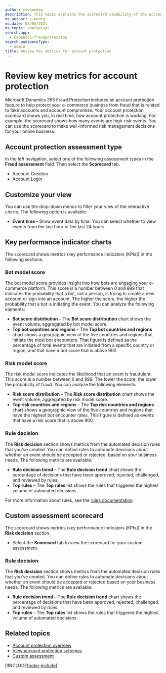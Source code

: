 ```yaml
---
author: yvonnedeq
description: This topic explains the scorecard capability of the account protection feature in Microsoft Dynamics 365 Fraud Protection.
ms.author: v-madeq
ms.date: 03/05/2021
ms.topic: conceptual
search.app: 
  - Capaedac-fraudprotection
search.audienceType:
  - admin
title: Review key metrics for account protection
---
```


# Review key metrics for account protection

Microsoft Dynamics 365 Fraud Protection includes an account protection feature to help protect your e-commerce business from fraud that is related to fake accounts and account compromise. Your account protection scorecard shows you, in real time, how account protection is working. For example, the scorecard shows how many events are high-risk events. You can use the scorecard to make well-informed risk management decisions for your online business.

## Account protection assessment type

In the left navigation, select one of the following assessment types in the **Fraud assessment** field. Then select the **Scorecard** tab.

- Account Creation
- Account Login

## Customize your view

You can use the drop-down menus to filter your view of the interactive charts. The following option is available:

- **Event time** – Show event data by time. You can select whether to view events from the last hour or the last 24 hours.

## Key performance indicator charts

The scorecard shows metrics (key performance indicators \[KPIs\]) in the following sections.

### Bot model score

The bot model score provides insight into how bots are engaging your e-commerce platform. This score is a number between 0 and 999 that indicates the probability that a bot, not a person, is trying to create a new account or sign into an account. The higher the score, the higher the probability that a bot is initiating the event. You can analyze the following elements:

- **Bot score distribution** – The **Bot score distribution** chart shows the event volume, aggregated by bot model score.
- **Top bot countries and regions** – The **Top bot countries and regions** chart shows a geographic view of the five countries and regions that initiate the most bot encounters. That figure is defined as the percentage of total events that are initiated from a specific country or region, and that have a bot score that is above 900.

### Risk model score

The risk model score indicates the likelihood that an event is fraudulent. This score is a number between 0 and 999. The lower the score, the lower the probability of fraud. You can analyze the following elements:

- **Risk score distribution** – The **Risk score distribution** chart shows the event volume, aggregated by risk model score.
- **Top risk countries and regions** – The **Top risk countries and regions** chart shows a geographic view of the five countries and regions that have the highest bot encounter rates. This figure is defined as events that have a risk score that is above 900.

### Rule decision

The **Risk decision** section shows metrics from the automated decision rules that you've created. You can define rules to automate decisions about whether an event should be accepted or rejected, based on your business needs. The following metrics are available:

- **Rule decision trend** – The **Rule decision trend** chart shows the percentage of decisions that have been approved, rejected, challenged, and reviewed by rules.
- **Top rules** – The **Top rules** list shows the rules that triggered the highest volume of automated decisions.

For more information about rules, see the [rules documentation](rules.md).

## Custom assessment scorecard
The scorecard shows metrics (key performance indicators [KPIs]) in the **Risk decision** section.

- Select the **Scorecard** tab to view the scorecard for your custom assessment. 


### Rule decision

The **Risk decision** section shows metrics from the automated decision rules that you've created. You can define rules to automate decisions about whether an event should be accepted or rejected based on your business needs. The following metrics are available:

- **Rule decision trend** – The **Rule decision trend** chart shows the percentage of decisions that have been approved, rejected, challenged, and reviewed by rules.
- **Top rules** – The **Top rules** list shows the rules that triggered the highest volume of automated decisions.


## Related topics

- [Account protection overview](ap-overview.md)
- [View account protection schemas](./overview.md)
- [Custom assessment](custom-assessment.md)




[!INCLUDE[footer-include](includes/footer-banner.md)]
